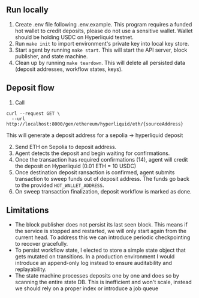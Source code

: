 ## Run locally
1. Create .env file following .env.example. This program requires a funded hot wallet to credit deposits, please do not use a sensitive wallet. Wallet should be holding USDC on Hyperliquid testnet.
2. Run `make init` to import environment's private key into local key store.
3. Start agent by running `make start`. This will start the API server, block publisher, and state machine.
5. Clean up by running `make teardown`. This will delete all persisted data (deposit addresses, workflow states, keys).

## Deposit flow
1. Call
```
curl --request GET \
  --url http://localhost:8000/gen/ethereum/hyperliquid/eth/{sourceAddress}
```
This will generate a deposit address for a sepolia -> hyperliquid deposit

2. Send ETH on Sepolia to deposit address.
3. Agent detects the deposit and begin waiting for confirmations.
3. Once the transaction has required confirmations (14), agent will credit the deposit on Hyperliquid (0.01 ETH = 10 USDC)
4. Once destination deposit ransaction is confirmed, agent submits transaction to sweep funds out of deposit address. The funds go back to the provided `HOT_WALLET_ADDRESS`.
5. On sweep transaction finalization, deposit workflow is marked as done.



## Limitations
- The block publisher does not persist its last seen block. This means if the service is stopped and restarted, we will only start again from the current head. To address this we can introduce periodic checkpointing to recover gracefully.
- To persist workflow state, I elected to store a simple state object that gets mutated on transitions. In a production environment I would introduce an append-only log instead to ensure auditability and replayability.
- The state machine processes deposits one by one and does so by scanning the entire state DB. This is inefficient and won't scale, instead we should rely on a proper index or introduce a job queue
